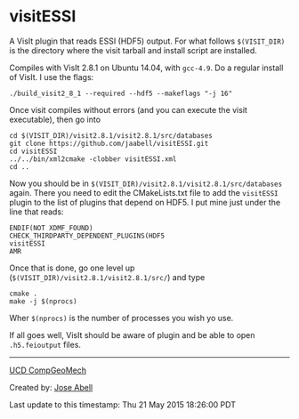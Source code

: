 visitESSI
=========

A VisIt plugin that reads ESSI (HDF5) output. For what follows `$(VISIT_DIR)` is the directory where the visit tarball and install script are installed.

Compiles with VisIt 2.8.1 on Ubuntu 14.04, with `gcc-4.9`. Do a regular install of VisIt. I use the flags:

	./build_visit2_8_1 --required --hdf5 --makeflags "-j 16"

Once visit compiles without errors (and you can execute the visit executable), then go into

	cd $(VISIT_DIR)/visit2.8.1/visit2.8.1/src/databases
	git clone https://github.com/jaabell/visitESSI.git
	cd visitESSI
	../../bin/xml2cmake -clobber visitESSI.xml
	cd ..
	
Now you should be in `$(VISIT_DIR)/visit2.8.1/visit2.8.1/src/databases` again. There you need to edit
the CMakeLists.txt file to add the `visitESSI` plugin to the list of plugins that depend on HDF5. I put mine just under the line that reads:

	ENDIF(NOT XDMF_FOUND)
	CHECK_THIRDPARTY_DEPENDENT_PLUGINS(HDF5
	visitESSI
	AMR

Once that is done, go one level up (`$(VISIT_DIR)/visit2.8.1/visit2.8.1/src/`) and type

	cmake .
	make -j $(nprocs)
	
Wher `$(nprocs)` is the number of processes you wish yo use.

If all goes well, VisIt should be aware of plugin and be able to open `.h5.feioutput` files.


---
[UCD CompGeoMech](http://sokocalo.engr.ucdavis.edu/~jeremic/)

Created by: [Jose Abell](www.joseabell.com)

Last update to this timestamp: Thu 21 May 2015 18:26:00 PDT
